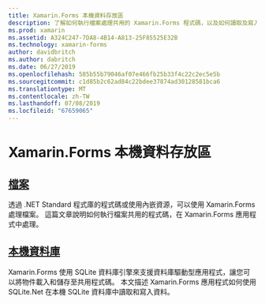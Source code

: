 ```yaml
---
title: Xamarin.Forms 本機資料存放區
description: 了解如何執行檔案處理共用的 Xamarin.Forms 程式碼，以及如何讀取及寫入使用 SQLite.Net 本機 SQLite 資料庫中的資料。
ms.prod: xamarin
ms.assetid: A324C247-7DA8-4B14-A813-25F85525E32B
ms.technology: xamarin-forms
author: davidbritch
ms.author: dabritch
ms.date: 06/27/2019
ms.openlocfilehash: 585b55b79046af07e466fb25b33f4c22c2ec5e5b
ms.sourcegitcommit: c1d85b2c62ad84c22bdee37874ad30128581bca6
ms.translationtype: MT
ms.contentlocale: zh-TW
ms.lasthandoff: 07/08/2019
ms.locfileid: "67659065"
---
```

# <a name="xamarinforms-local-data-storage"></a>Xamarin.Forms 本機資料存放區

## <a name="filesfilesmd"></a>[檔案](files.md)

透過 .NET Standard 程式庫的程式碼或使用內嵌資源，可以使用 Xamarin.Forms 處理檔案。 這篇文章說明如何執行檔案共用的程式碼，在 Xamarin.Forms 應用程式中處理。

## <a name="local-databasesdatabasesmd"></a>[本機資料庫](databases.md)

Xamarin.Forms 使用 SQLite 資料庫引擎來支援資料庫驅動型應用程式，讓您可以將物件載入和儲存至共用程式碼。 本文描述 Xamarin.Forms 應用程式如何使用 SQLite.Net 在本機 SQLite 資料庫中讀取和寫入資料。
